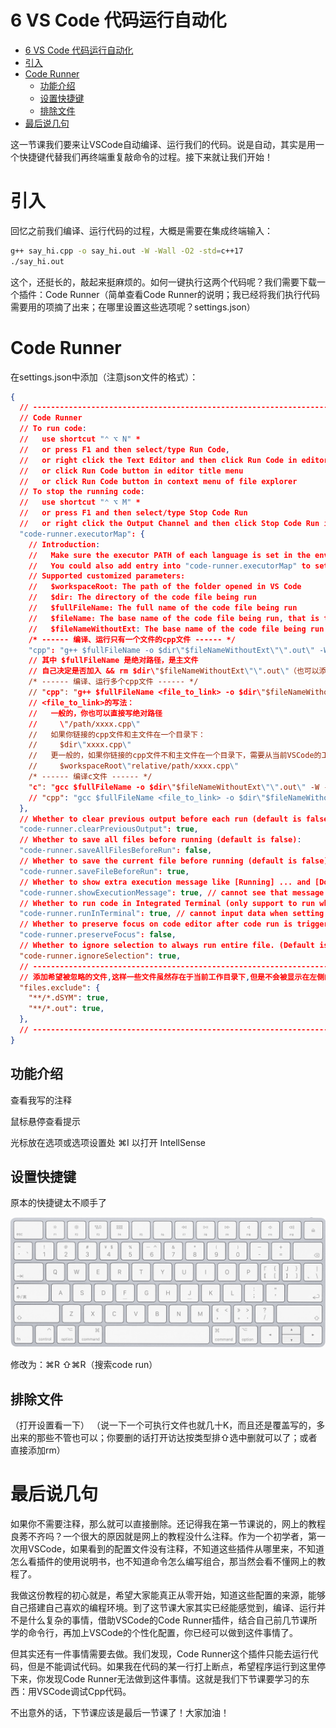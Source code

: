 # 6 VS Code 代码运行自动化

- [6 VS Code 代码运行自动化](#6-vs-code-代码运行自动化)
- [引入](#引入)
- [Code Runner](#code-runner)
  - [功能介绍](#功能介绍)
  - [设置快捷键](#设置快捷键)
  - [排除文件](#排除文件)
- [最后说几句](#最后说几句)

这一节课我们要来让VSCode自动编译、运行我们的代码。说是自动，其实是用一个快捷键代替我们再终端重复敲命令的过程。接下来就让我们开始！
# 引入
回忆之前我们编译、运行代码的过程，大概是需要在集成终端输入：

```bash
g++ say_hi.cpp -o say_hi.out -W -Wall -O2 -std=c++17
./say_hi.out
```

这个，还挺长的，敲起来挺麻烦的。如何一键执行这两个代码呢？我们需要下载一个插件：Code Runner（简单查看Code Runner的说明；我已经将我们执行代码需要用的项摘了出来；在哪里设置这些选项呢？settings.json）
# Code Runner
在settings.json中添加（注意json文件的格式）：
```json
{
  // --------------------------------------------------------------------------------------
  // Code Runner
  // To run code:
  //   use shortcut "⌃ ⌥ N" *
  //   or press F1 and then select/type Run Code,
  //   or right click the Text Editor and then click Run Code in editor context menu
  //   or click Run Code button in editor title menu
  //   or click Run Code button in context menu of file explorer
  // To stop the running code:
  //   use shortcut "⌃ ⌥ M" *
  //   or press F1 and then select/type Stop Code Run
  //   or right click the Output Channel and then click Stop Code Run in context menu
  "code-runner.executorMap": {
    // Introduction:
    //   Make sure the executor PATH of each language is set in the environment variable.
    //   You could also add entry into "code-runner.executorMap" to set the executor PATH.
    // Supported customized parameters:
    //   $workspaceRoot: The path of the folder opened in VS Code
    //   $dir: The directory of the code file being run
    //   $fullFileName: The full name of the code file being run
    //   $fileName: The base name of the code file being run, that is the file without the directory
    //   $fileNameWithoutExt: The base name of the code file being run without its extension
    /* ------ 编译、运行只有一个文件的cpp文件 ------ */
    "cpp": "g++ $fullFileName -o $dir\"$fileNameWithoutExt\"\".out\" -W -Wall -O2 -std=c++17 && $dir\"$fileNameWithoutExt\"\".out\"",
    // 其中 $fullFileName 是绝对路径，是主文件
    // 自己决定是否加入 && rm $dir\"$fileNameWithoutExt\"\".out\"（也可以添加"files.exclude"）
    /* ------ 编译、运行多个cpp文件 ------ */
    // "cpp": "g++ $fullFileName <file_to_link> -o $dir\"$fileNameWithoutExt\"\".out\" -W -Wall -O2 -std=c++17 && $dir\"$fileNameWithoutExt\"\".out\"",
    // <file_to_link>的写法：
    //   一般的，你也可以直接写绝对路径
    //     \"/path/xxxx.cpp\"
    //   如果你链接的cpp文件和主文件在一个目录下：
    //     $dir\"xxxx.cpp\"
    //   更一般的，如果你链接的cpp文件不和主文件在一个目录下，需要从当前VSCode的工作目录补充相对路径从而形成绝对路径：
    //     $workspaceRoot\"relative/path/xxxx.cpp\"
    /* ------ 编译c文件 ------ */
    "c": "gcc $fullFileName -o $dir\"$fileNameWithoutExt\"\".out\" -W -Wall -O2 -std=c17 && $dir\"$fileNameWithoutExt\"\".out\"",
    // "cpp": "gcc $fullFileName <file_to_link> -o $dir\"$fileNameWithoutExt\"\".out\" -W -Wall -O2 -std=c17 && $dir\"$fileNameWithoutExt\"\".out\"",
  },
  // Whether to clear previous output before each run (default is false):
  "code-runner.clearPreviousOutput": true,
  // Whether to save all files before running (default is false):
  "code-runner.saveAllFilesBeforeRun": false,
  // Whether to save the current file before running (default is false):
  "code-runner.saveFileBeforeRun": true,
  // Whether to show extra execution message like [Running] ... and [Done] ... (default is true):
  "code-runner.showExecutionMessage": true, // cannot see that message is you set "code-runner.runInTerminal" to true
  // Whether to run code in Integrated Terminal (only support to run whole file in Integrated Terminal, neither untitled file nor code snippet) (default is false):
  "code-runner.runInTerminal": true, // cannot input data when setting to false
  // Whether to preserve focus on code editor after code run is triggered (default is true, the code editor will keep focus; when it is false, Terminal or Output Channel will take focus):
  "code-runner.preserveFocus": false,
  // Whether to ignore selection to always run entire file. (Default is false)
  "code-runner.ignoreSelection": true,
  // --------------------------------------------------------------------------------------
  // 添加希望被忽略的文件,这样一些文件虽然存在于当前工作目录下,但是不会被显示在左侧的文件浏览器里
  "files.exclude": {
    "**/*.dSYM": true,
    "**/*.out": true,
  },
  // --------------------------------------------------------------------------------------
}
```

## 功能介绍
查看我写的注释

鼠标悬停查看提示

光标放在选项或选项设置处 ⌘I 以打开 IntellSense
## 设置快捷键
原本的快捷键太不顺手了

![-w1516](media/16104435266580/16107331462916.jpg)

修改为：⌘R ⇧⌘R（搜索code run）
## 排除文件
（打开设置看一下）
（说一下一个可执行文件也就几十K，而且还是覆盖写的，多出来的那些不管也可以；你要删的话打开访达按类型排⇧选中删就可以了；或者直接添加rm）

# 最后说几句
如果你不需要注释，那么就可以直接删除。还记得我在第一节课说的，网上的教程良莠不齐吗？一个很大的原因就是网上的教程没什么注释。作为一个初学者，第一次用VSCode，如果看到的配置文件没有注释，不知道这些插件从哪里来，不知道怎么看插件的使用说明书，也不知道命令怎么编写组合，那当然会看不懂网上的教程了。

我做这份教程的初心就是，希望大家能真正从零开始，知道这些配置的来源，能够自己搭建自己喜欢的编程环境。到了这节课大家其实已经能感觉到，编译、运行并不是什么复杂的事情，借助VSCode的Code Runner插件，结合自己前几节课所学的命令行，再加上VSCode的个性化配置，你已经可以做到这件事情了。

但其实还有一件事情需要去做。我们发现，Code Runner这个插件只能去运行代码，但是不能调试代码。如果我在代码的某一行打上断点，希望程序运行到这里停下来，你发现Code Runner无法做到这件事情。这就是我们下节课要学习的东西：用VSCode调试Cpp代码。

不出意外的话，下节课应该是最后一节课了！大家加油！